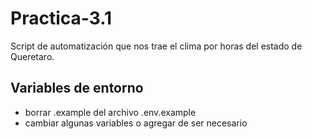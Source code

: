 # Practica-3.1

Script de automatización que nos trae el clima por horas del estado de Queretaro.

## Variables de entorno
- borrar .example del archivo .env.example
- cambiar algunas variables o agregar de ser necesario
